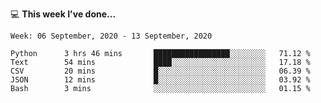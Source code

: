 💻 **This week I've done...**

<!--START_SECTION:waka-->
```text
Week: 06 September, 2020 - 13 September, 2020

Python      3 hrs 46 mins       █████████████████░░░░░░░░   71.12 % 
Text        54 mins             ████░░░░░░░░░░░░░░░░░░░░░   17.18 % 
CSV         20 mins             █░░░░░░░░░░░░░░░░░░░░░░░░   06.39 % 
JSON        12 mins             █░░░░░░░░░░░░░░░░░░░░░░░░   03.92 % 
Bash        3 mins              ░░░░░░░░░░░░░░░░░░░░░░░░░   01.15 %
```
<!--END_SECTION:waka-->
